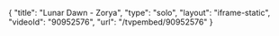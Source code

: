 {
    "title": "Lunar Dawn - Zorya",
    "type": "solo",
    "layout": "iframe-static",
    "videoId": "90952576",
    "url": "\/tvpembed\/90952576"
}